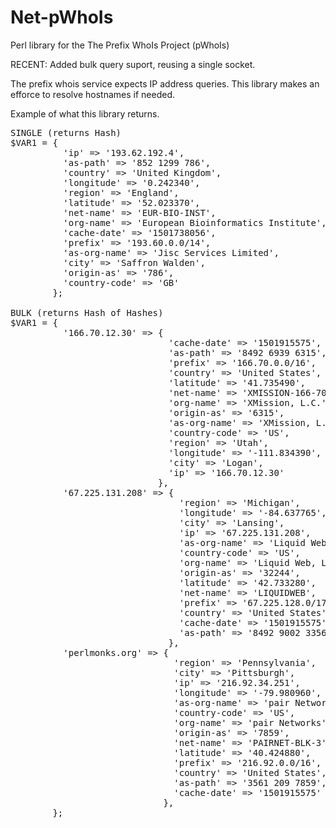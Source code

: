 # Net-pWhoIs
Perl library for the The Prefix WhoIs Project (pWhoIs)

RECENT: Added bulk query suport, reusing a single socket.

The prefix whois service expects IP address queries.  This library makes an efforce to resolve hostnames if needed.

Example of what this library returns.
<pre>
SINGLE (returns Hash)
$VAR1 = {
          'ip' => '193.62.192.4',
          'as-path' => '852 1299 786',
          'country' => 'United Kingdom',
          'longitude' => '0.242340',
          'region' => 'England',
          'latitude' => '52.023370',
          'net-name' => 'EUR-BIO-INST',
          'org-name' => 'European Bioinformatics Institute',
          'cache-date' => '1501738056',
          'prefix' => '193.60.0.0/14',
          'as-org-name' => 'Jisc Services Limited',
          'city' => 'Saffron Walden',
          'origin-as' => '786',
          'country-code' => 'GB'
        };

BULK (returns Hash of Hashes)
$VAR1 = {
          '166.70.12.30' => {
                              'cache-date' => '1501915575',
                              'as-path' => '8492 6939 6315',
                              'prefix' => '166.70.0.0/16',
                              'country' => 'United States',
                              'latitude' => '41.735490',
                              'net-name' => 'XMISSION-166-70-0-0',
                              'org-name' => 'XMission, L.C.',
                              'origin-as' => '6315',
                              'as-org-name' => 'XMission, L.C.',
                              'country-code' => 'US',
                              'region' => 'Utah',
                              'longitude' => '-111.834390',
                              'city' => 'Logan',
                              'ip' => '166.70.12.30'
                            },
          '67.225.131.208' => {
                                'region' => 'Michigan',
                                'longitude' => '-84.637765',
                                'city' => 'Lansing',
                                'ip' => '67.225.131.208',
                                'as-org-name' => 'Liquid Web, L.L.C',
                                'country-code' => 'US',
                                'org-name' => 'Liquid Web, L.L.C',
                                'origin-as' => '32244',
                                'latitude' => '42.733280',
                                'net-name' => 'LIQUIDWEB',
                                'prefix' => '67.225.128.0/17',
                                'country' => 'United States',
                                'cache-date' => '1501915575',
                                'as-path' => '8492 9002 3356 32244'
                              },
          'perlmonks.org' => {
                               'region' => 'Pennsylvania',
                               'city' => 'Pittsburgh',
                               'ip' => '216.92.34.251',
                               'longitude' => '-79.980960',
                               'as-org-name' => 'pair Networks',
                               'country-code' => 'US',
                               'org-name' => 'pair Networks',
                               'origin-as' => '7859',
                               'net-name' => 'PAIRNET-BLK-3',
                               'latitude' => '40.424880',
                               'prefix' => '216.92.0.0/16',
                               'country' => 'United States',
                               'as-path' => '3561 209 7859',
                               'cache-date' => '1501915575'
                             },
        };
</pre>
